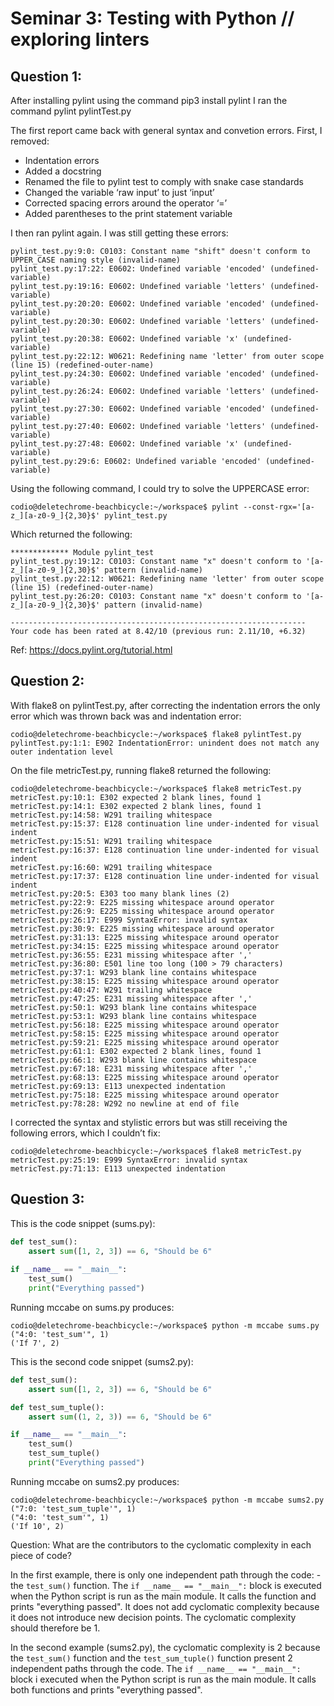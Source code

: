 # Seminar 3: Testing with Python // exploring linters
## Question 1:

After installing pylint using the command pip3 install pylint I ran the command pylint pylintTest.py

The first report came back with general syntax and convetion errors. First, I removed:

- Indentation errors
- Added a docstring
- Renamed the file to pylint test to comply with snake case standards
- Changed the variable ‘raw input’ to just ‘input’
- Corrected spacing errors around the operator ‘=’
- Added parentheses to the print statement variable

I then ran pylint again. I was still getting these errors:

    pylint_test.py:9:0: C0103: Constant name "shift" doesn't conform to UPPER_CASE naming style (invalid-name)
    pylint_test.py:17:22: E0602: Undefined variable 'encoded' (undefined-variable)
    pylint_test.py:19:16: E0602: Undefined variable 'letters' (undefined-variable)
    pylint_test.py:20:20: E0602: Undefined variable 'encoded' (undefined-variable)
    pylint_test.py:20:30: E0602: Undefined variable 'letters' (undefined-variable)
    pylint_test.py:20:38: E0602: Undefined variable 'x' (undefined-variable)
    pylint_test.py:22:12: W0621: Redefining name 'letter' from outer scope (line 15) (redefined-outer-name)
    pylint_test.py:24:30: E0602: Undefined variable 'encoded' (undefined-variable)
    pylint_test.py:26:24: E0602: Undefined variable 'letters' (undefined-variable)
    pylint_test.py:27:30: E0602: Undefined variable 'encoded' (undefined-variable)
    pylint_test.py:27:40: E0602: Undefined variable 'letters' (undefined-variable)
    pylint_test.py:27:48: E0602: Undefined variable 'x' (undefined-variable)
    pylint_test.py:29:6: E0602: Undefined variable 'encoded' (undefined-variable)

Using the following command, I could try to solve the UPPERCASE error: 

    codio@deletechrome-beachbicycle:~/workspace$ pylint --const-rgx='[a-z_][a-z0-9_]{2,30}$' pylint_test.py
    
Which returned the following:

    ************* Module pylint_test
    pylint_test.py:19:12: C0103: Constant name "x" doesn't conform to '[a-z_][a-z0-9_]{2,30}$' pattern (invalid-name)
    pylint_test.py:22:12: W0621: Redefining name 'letter' from outer scope (line 15) (redefined-outer-name)
    pylint_test.py:26:20: C0103: Constant name "x" doesn't conform to '[a-z_][a-z0-9_]{2,30}$' pattern (invalid-name)

    ------------------------------------------------------------------
    Your code has been rated at 8.42/10 (previous run: 2.11/10, +6.32)

Ref: https://docs.pylint.org/tutorial.html

## Question 2:

With flake8 on pylintTest.py, after correcting the indentation errors the only error which was thrown back was and indentation error:

    codio@deletechrome-beachbicycle:~/workspace$ flake8 pylintTest.py
    pylintTest.py:1:1: E902 IndentationError: unindent does not match any outer indentation level

On the file metricTest.py, running flake8 returned the following:

    codio@deletechrome-beachbicycle:~/workspace$ flake8 metricTest.py
    metricTest.py:10:1: E302 expected 2 blank lines, found 1
    metricTest.py:14:1: E302 expected 2 blank lines, found 1
    metricTest.py:14:58: W291 trailing whitespace
    metricTest.py:15:37: E128 continuation line under-indented for visual indent
    metricTest.py:15:51: W291 trailing whitespace
    metricTest.py:16:37: E128 continuation line under-indented for visual indent
    metricTest.py:16:60: W291 trailing whitespace
    metricTest.py:17:37: E128 continuation line under-indented for visual indent
    metricTest.py:20:5: E303 too many blank lines (2)
    metricTest.py:22:9: E225 missing whitespace around operator
    metricTest.py:26:9: E225 missing whitespace around operator
    metricTest.py:26:17: E999 SyntaxError: invalid syntax
    metricTest.py:30:9: E225 missing whitespace around operator
    metricTest.py:31:13: E225 missing whitespace around operator
    metricTest.py:34:15: E225 missing whitespace around operator
    metricTest.py:36:55: E231 missing whitespace after ','
    metricTest.py:36:80: E501 line too long (100 > 79 characters)
    metricTest.py:37:1: W293 blank line contains whitespace
    metricTest.py:38:15: E225 missing whitespace around operator
    metricTest.py:40:47: W291 trailing whitespace
    metricTest.py:47:25: E231 missing whitespace after ','
    metricTest.py:50:1: W293 blank line contains whitespace
    metricTest.py:53:1: W293 blank line contains whitespace
    metricTest.py:56:18: E225 missing whitespace around operator
    metricTest.py:58:15: E225 missing whitespace around operator
    metricTest.py:59:21: E225 missing whitespace around operator
    metricTest.py:61:1: E302 expected 2 blank lines, found 1
    metricTest.py:66:1: W293 blank line contains whitespace
    metricTest.py:67:18: E231 missing whitespace after ','
    metricTest.py:68:13: E225 missing whitespace around operator
    metricTest.py:69:13: E113 unexpected indentation
    metricTest.py:75:18: E225 missing whitespace around operator
    metricTest.py:78:28: W292 no newline at end of file

I corrected the syntax and stylistic errors but was still receiving the following errors, which I couldn’t fix:

    codio@deletechrome-beachbicycle:~/workspace$ flake8 metricTest.py
    metricTest.py:25:19: E999 SyntaxError: invalid syntax
    metricTest.py:71:13: E113 unexpected indentation


## Question 3:

This is the code snippet (sums.py):

```python
def test_sum():
    assert sum([1, 2, 3]) == 6, "Should be 6"
    
if __name__ == "__main__":
    test_sum()
    print("Everything passed")
```

Running mccabe on sums.py produces:

    codio@deletechrome-beachbicycle:~/workspace$ python -m mccabe sums.py
    ("4:0: 'test_sum'", 1)
    ('If 7', 2)

This is the second code snippet (sums2.py):

```python
def test_sum():
    assert sum([1, 2, 3]) == 6, "Should be 6"

def test_sum_tuple():
    assert sum((1, 2, 3)) == 6, "Should be 6"

if __name__ == "__main__":
    test_sum()
    test_sum_tuple()
    print("Everything passed")
```

Running mccabe on sums2.py produces:

    codio@deletechrome-beachbicycle:~/workspace$ python -m mccabe sums2.py
    ("7:0: 'test_sum_tuple'", 1)
    ("4:0: 'test_sum'", 1)
    ('If 10', 2)

Question: What are the contributors to the cyclomatic complexity in each piece of code?

In the first example, there is only one independent path through the code: - the ```test_sum()``` function. The ```if __name__ == "__main__":``` block is executed when the Python script is run as the main module. It calls the function and prints "everything passed". It does not add cyclomatic complexity because it does not introduce new decision points. The cyclomatic complexity should therefore be 1.

In the second example (sums2.py), the cyclomatic complexity is 2 because the ```test_sum()``` function and the ```test_sum_tuple()``` function present 2 independent paths through the code. The ```if __name__ == "__main__":``` block i executed when the Python script is run as the main module. It calls both functions and prints "everything passed".
